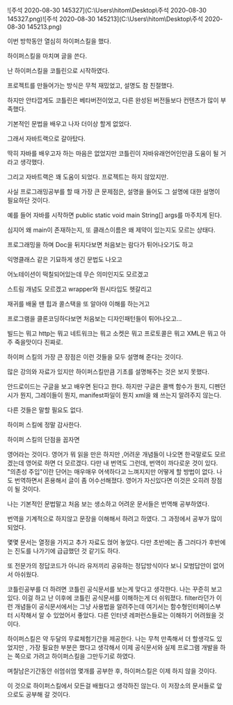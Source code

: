 ![주석 2020-08-30 145327](C:\Users\hitom\Desktop\주석 2020-08-30 145327.png)![주석 2020-08-30 145213](C:\Users\hitom\Desktop\주석 2020-08-30 145213.png)

이번 방학동안 열심히 하이퍼스킬을 했다.

하이퍼스킬을 마치며 글을 쓴다.



난 하이퍼스킬을 코틀린으로 시작하였다.

프로젝트를 만들어가는 방식은 무척 재밌었고, 설명도 참 친절했다.

하지만 안타깝게도 코틀린은 베타버전이었고, 다른 완성된 버전들보다 컨텐츠가 많이 부족했다.

기본적인 문법을 배우고 나자 더이상 할게 없었다.

그래서 자바트랙으로 갈아탔다.

딱히 자바를 배우고자 하는 마음은 없었지만 코틀린이 자바유래언어인만큼 도움이 될 거라고 생각했다.

그리고 자바트랙은 꽤 도움이 되었다. 프로젝트는 하지 않았지만.



사실 프로그래밍공부를 할 때 가장 큰 문제점은, 설명을 들어도 그 설명에 대한 설명이 필요하단 것이다.

예를 들어 자바를 시작하면 public static void main String[] args를 마주치게 된다.

심지어 왜 main이 존재하는지, 또 클래스이름은 왜 제약이 있는지도 모르는 상태다.

프로그래밍을 하며 Doc을 뒤지다보면 처음보는 람다가 튀어나오기도 하고

익명클래스 같은 기묘하게 생긴 문법도 나오고

어노테이션이 떡칠되어있는데 무슨 의미인지도 모르겠고

스트림 개념도 모르겠고 wrapper와 원시타입도 헷갈리고

재귀를 배울 땐 힙과 콜스택을 또 알아야 이해를 하는거고

프로그램을 클론코딩하다보면 처음보는 디자인패턴들이 튀어나오고...

빌드는 뭐고 http는 뭐고 네트워크는 뭐고 소켓은 뭐고 프로토콜은 뭐고 XML은 뭐고 아주 죽을맛이다 진짜로.





하이퍼 스킬의 가장 큰 장점은 이런 것들을 모두 설명해 준다는 것이다.

많은 강의와 자료가 있지만 하이퍼스킬만큼 기초를 설명해주는 것은 보지 못했다.

안드로이드는 구글을 보고 배우면 된다고 한다. 하지만 구글은 콜백 함수가 뭔지, 디펜던시가 뭔지, 그레이들이 뭔지, manifest파일이 뭔지 xml을 왜 쓰는지 알려주지 않는다.

다른 것들은 말할 필요도 없다.

하이퍼 스킬에 정말 감사한다.





하이퍼 스킬의 단점을 꼽자면

영어라는 것이다. 영어가 뭐 읽을 만은 하지만 ,어려운 개념들이 나오면 한국말로도 모르겠는데 영어로 하면 더 모르겠다. 다만 내 번역도 그런데, 번역이 까다로운 것이 있다. "의존성 주입"이란 단어는 매우매우 어색하다고 느껴지지만 어떻게 할 방법이 없다. 나도 번역하면서 혼용해서 글이 좀 어수선해졌다. 영어가 자신있다면 이것은 오히려 장점이 될 것이다.

나는 기본적인 문법말고 처음 보는 생소하고 어려운 문서들은 번역해 공부하였다.

번역을 기계적으로 하지않고 문장을 이해해서 하려고 하였다. 그 과정에서 공부가 많이 되었다.

몇몇 문서는 열정을 가지고 추가 자료도 얹어 놓았다. 다만 초반에는 좀 그러다가 후반에는 진도를 나가기에 급급했던 것 같기도 하다.

또 전문가의 정답코드가 아니라 유저끼리 공유하는 정답방식이다 보니 모범답안이 없어서 아쉬웠다.





코틀린공부를 더 하려면 코틀린 공식문서를 보는게 맞다고 생각한다. 나는 꾸준히 보고 있다. 이걸 하고 난 이후에 코틀린 공식문서를 이해하는게 더 쉬워졌다. filter라던가 이런 개념들이 공식문서에서는 그냥 사용법을 알려주는데 여기서는 함수형인터페이스부터 시작해서 알 수 있었어서 좋았다. 다른 인터넷 레퍼런스들로는 이해하기 어려웠을 것이다.



하이퍼스킬은 약 두달의 무료체험기간을 제공한다. 나는 무척 만족해서 더 할생각도 있었지만 , 가장 필요한 부분은 했다고 생각해서 이제 공식문서와 실제 프로그램 개발을 하는 쪽으로 가려고 하이퍼스킬을 그만두기로 하였다.



며칠남은기간동안 쉬엄쉬엄 몇개를 공부한 후, 하이퍼스킬은 이제 하지 않을 것이다.

이 것으로 하이퍼스킬에서 모든걸 배웠다고 생각하진 않는다. 이 저장소의 문서들로 앞으로도 공부해 갈 것이다.
